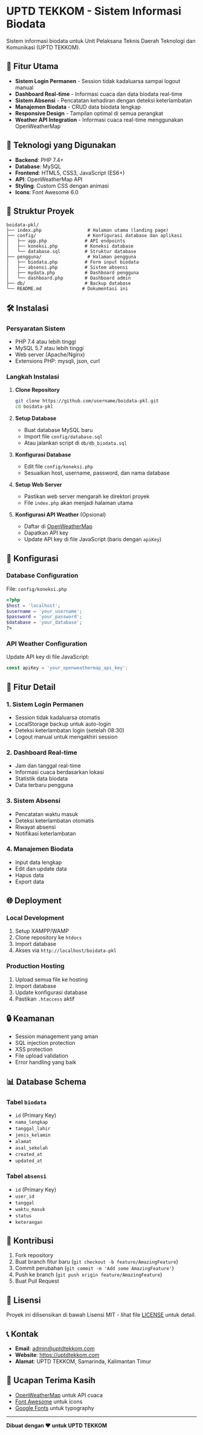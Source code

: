 # UPTD TEKKOM - Sistem Informasi Biodata

Sistem informasi biodata untuk Unit Pelaksana Teknis Daerah Teknologi dan Komunikasi (UPTD TEKKOM).

## 🌟 Fitur Utama

- **Sistem Login Permanen** - Session tidak kadaluarsa sampai logout manual
- **Dashboard Real-time** - Informasi cuaca dan data biodata real-time
- **Sistem Absensi** - Pencatatan kehadiran dengan deteksi keterlambatan
- **Manajemen Biodata** - CRUD data biodata lengkap
- **Responsive Design** - Tampilan optimal di semua perangkat
- **Weather API Integration** - Informasi cuaca real-time menggunakan OpenWeatherMap

## 🚀 Teknologi yang Digunakan

- **Backend**: PHP 7.4+
- **Database**: MySQL
- **Frontend**: HTML5, CSS3, JavaScript (ES6+)
- **API**: OpenWeatherMap API
- **Styling**: Custom CSS dengan animasi
- **Icons**: Font Awesome 6.0

## 📁 Struktur Proyek

```
boidata-pkl/
├── index.php                 # Halaman utama (landing page)
├── config/                   # Konfigurasi database dan aplikasi
│   ├── app.php              # API endpoints
│   ├── koneksi.php          # Koneksi database
│   └── database.sql         # Struktur database
├── pengguna/                 # Halaman pengguna
│   ├── biodata.php          # Form input biodata
│   ├── absensi.php          # Sistem absensi
│   ├── mydata.php           # Dashboard pengguna
│   └── dashboard.php        # Dashboard admin
├── db/                      # Backup database
└── README.md               # Dokumentasi ini
```

## 🛠️ Instalasi

### Persyaratan Sistem
- PHP 7.4 atau lebih tinggi
- MySQL 5.7 atau lebih tinggi
- Web server (Apache/Nginx)
- Extensions PHP: mysqli, json, curl

### Langkah Instalasi

1. **Clone Repository**
   ```bash
   git clone https://github.com/username/boidata-pkl.git
   cd boidata-pkl
   ```

2. **Setup Database**
   - Buat database MySQL baru
   - Import file `config/database.sql`
   - Atau jalankan script di `db/db_biodata.sql`

3. **Konfigurasi Database**
   - Edit file `config/koneksi.php`
   - Sesuaikan host, username, password, dan nama database

4. **Setup Web Server**
   - Pastikan web server mengarah ke direktori proyek
   - File `index.php` akan menjadi halaman utama

5. **Konfigurasi API Weather** (Opsional)
   - Daftar di [OpenWeatherMap](https://openweathermap.org/api)
   - Dapatkan API key
   - Update API key di file JavaScript (baris dengan `apiKey`)

## 🔧 Konfigurasi

### Database Configuration
File: `config/koneksi.php`
```php
<?php
$host = 'localhost';
$username = 'your_username';
$password = 'your_password';
$database = 'your_database';
?>
```

### API Weather Configuration
Update API key di file JavaScript:
```javascript
const apiKey = 'your_openweathermap_api_key';
```

## 📱 Fitur Detail

### 1. Sistem Login Permanen
- Session tidak kadaluarsa otomatis
- LocalStorage backup untuk auto-login
- Deteksi keterlambatan login (setelah 08:30)
- Logout manual untuk mengakhiri session

### 2. Dashboard Real-time
- Jam dan tanggal real-time
- Informasi cuaca berdasarkan lokasi
- Statistik data biodata
- Data terbaru pengguna

### 3. Sistem Absensi
- Pencatatan waktu masuk
- Deteksi keterlambatan otomatis
- Riwayat absensi
- Notifikasi keterlambatan

### 4. Manajemen Biodata
- Input data lengkap
- Edit dan update data
- Hapus data
- Export data

## 🌐 Deployment

### Local Development
1. Setup XAMPP/WAMP
2. Clone repository ke `htdocs`
3. Import database
4. Akses via `http://localhost/boidata-pkl`

### Production Hosting
1. Upload semua file ke hosting
2. Import database
3. Update konfigurasi database
4. Pastikan `.htaccess` aktif

## 🔒 Keamanan

- Session management yang aman
- SQL injection protection
- XSS protection
- File upload validation
- Error handling yang baik

## 📊 Database Schema

### Tabel `biodata`
- `id` (Primary Key)
- `nama_lengkap`
- `tanggal_lahir`
- `jenis_kelamin`
- `alamat`
- `asal_sekolah`
- `created_at`
- `updated_at`

### Tabel `absensi`
- `id` (Primary Key)
- `user_id`
- `tanggal`
- `waktu_masuk`
- `status`
- `keterangan`

## 🤝 Kontribusi

1. Fork repository
2. Buat branch fitur baru (`git checkout -b feature/AmazingFeature`)
3. Commit perubahan (`git commit -m 'Add some AmazingFeature'`)
4. Push ke branch (`git push origin feature/AmazingFeature`)
5. Buat Pull Request

## 📝 Lisensi

Proyek ini dilisensikan di bawah Lisensi MIT - lihat file [LICENSE](LICENSE) untuk detail.

## 📞 Kontak

- **Email**: admin@uptdtekkom.com
- **Website**: https://uptdtekkom.com
- **Alamat**: UPTD TEKKOM, Samarinda, Kalimantan Timur

## 🙏 Ucapan Terima Kasih

- [OpenWeatherMap](https://openweathermap.org/) untuk API cuaca
- [Font Awesome](https://fontawesome.com/) untuk icons
- [Google Fonts](https://fonts.google.com/) untuk typography

---

**Dibuat dengan ❤️ untuk UPTD TEKKOM**
